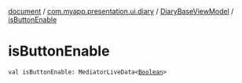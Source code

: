 [document](../../index.md) / [com.myapp.presentation.ui.diary](../index.md) / [DiaryBaseViewModel](index.md) / [isButtonEnable](./is-button-enable.md)

# isButtonEnable

`val isButtonEnable: MediatorLiveData<`[`Boolean`](https://kotlinlang.org/api/latest/jvm/stdlib/kotlin/-boolean/index.html)`>`